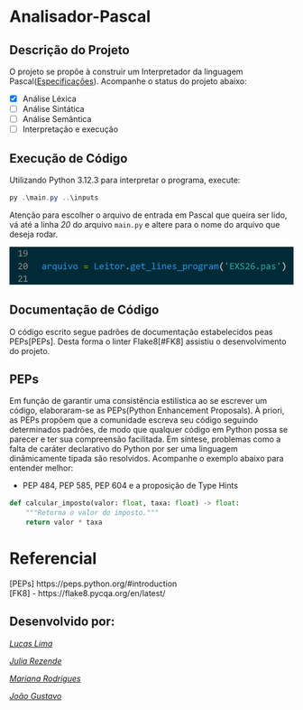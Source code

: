 # Analisador-Pascal

## Descrição do Projeto
O projeto se propõe à construir um Interpretador da linguagem Pascal([Especificações](https://github.com/juliarezende34/Analisador-Pascal/blob/main/Especifica%C3%A7%C3%B5es/Analisador_L%C3%A9xico.pdf)). Acompanhe o status do projeto abaixo:

- [X] Análise Léxica
- [ ] Análise Sintática
- [ ] Análise Semântica
- [ ] Interpretação e execução

## Execução de Código
Utilizando Python 3.12.3 para interpretar o programa, execute:

```powershell
py .\main.py ..\inputs
```



Atenção para escolher o arquivo de entrada em Pascal que queira ser lido, vá até a linha _*20*_ do arquivo `main.py` e altere para o nome do arquivo que deseja rodar.

![Demonstração de onde o arquivo que irá rodar é escolhido](images/image.png)


## Documentação de Código
O código escrito segue padrões de documentação estabelecidos peas PEPs[PEPs]. Desta forma o linter Flake8[#FK8] assistiu o desenvolvimento do projeto.

## PEPs
Em função de garantir uma consistência estilística ao se escrever um código, elaboraram-se as PEPs(Python Enhancement Proposals). À priori, as PEPs propõem que a comunidade escreva seu código seguindo determinados padrões, de modo que qualquer código em Python possa se parecer e ter sua compreensão facilitada. Em síntese, problemas como a falta de caráter declarativo do Python por ser uma linguagem dinâmicamente tipada são resolvidos. Acompanhe o exemplo abaixo para entender melhor:

- PEP 484, PEP 585, PEP 604 e a proposição de Type Hints
```python
def calcular_imposto(valor: float, taxa: float) -> float:
    """Retorna o valor do imposto."""  
    return valor * taxa
 ```
# Referencial
<!-- PEPs -->[PEPs] https://peps.python.org/#introduction
<br>
<!-- Flake8 -->[FK8] - https://flake8.pycqa.org/en/latest/


## Desenvolvido por:

_[Lucas Lima](https://www.linkedin.com/in/lucas-lima-358599223/)_

_[Julia Rezende](https://www.linkedin.com/in/julia-rezende-r28/)_

_[Mariana Rodrigues](https://www.linkedin.com/in/mariana-rodrigues-lmelo/)_

_[João Gustavo](https://www.linkedin.com/in/joao-gustavo-silva/)_






